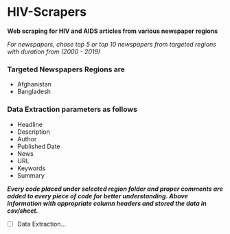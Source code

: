 # HIV-Scrapers

**Web scraping for HIV and AIDS articles from various newspaper regions**

*For newspapers, chose top 5 or top 10 newspapers from targeted regions with duration from (2000 - 2019)*

### Targeted Newspapers Regions are

- Afghanistan
- Bangladesh

### Data Extraction parameters as follows
- Headline
- Description
- Author
- Published Date
- News
- URL
- Keywords
- Summary

***Every code placed under selected region folder and proper comments are added to every piece of code for better understanding. Above information with appropriate column headers and stored the data in csv/sheet.***

- [ ] Data Extraction...
